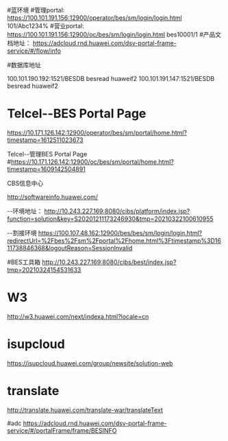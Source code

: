 #蓝环境
#管理portal: 
https://100.101.191.156:12900/operator/bes/sm/login/login.html
101/Abc1234%
#营业portal: 
https://100.101.191.156:12900/oc/bes/sm/login/login.html
bes10001/1
#产品文档地址： 
https://adcloud.rnd.huawei.com/dsv-portal-frame-service/#/flow/info

#数据库地址

100.101.190.192:1521/BESDB   besread	huaweif2
100.101.191.147:1521/BESDB   besread	huaweif2

# Telcel--BES Portal Page
https://10.171.126.142:12900/operator/bes/sm/portal/home.html?timestamp=1612511023673

Telcel--管理BES Portal Page
#https://10.171.126.142:12900/oc/bes/sm/portal/home.html?timestamp=1609142504891

CBS信息中心

http://softwareinfo.huawei.com/

--环境地址：
http://10.243.227.169:8080/cibs/platform/index.jsp?function=solution&key=S20201211173246930&tmp=20210322100610955

--割接环境
https://100.107.48.162:12900/bes/bes/sm/login/login.html?redirectUrl=%2Fbes%2Fsm%2Fportal%2Fhome.html%3Ftimestamp%3D1611738846368&logoutReason=SessionInvalid

#BES工具箱
http://10.243.227.169:8080/cibs/best/index.jsp?tmp=20210324154531633

# W3
http://w3.huawei.com/next/indexa.html?locale=cn
# isupcloud
https://isupcloud.huawei.com/group/newsite/solution-web
# translate
http://translate.huawei.com/translate-war/translateText

#adc
https://adcloud.rnd.huawei.com/dsv-portal-frame-service/#/portalFrame/frame/BESINFO
